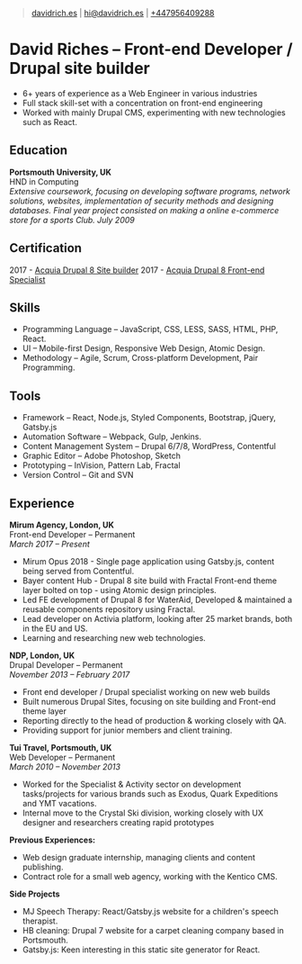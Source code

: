 > [davidrich.es](https://davidrich.es) |
[hi@davidrich.es](mailto:hi@davidrich.es) |
[+447956409288](tel:+447956409288)

# David Riches &ndash; Front-end Developer / Drupal site builder
- 6+ years of experience as a Web Engineer in various industries
- Full stack skill-set with a concentration on front-end engineering
- Worked with mainly Drupal CMS, experimenting with new technologies such as React.

## Education
**Portsmouth University, UK**  
HND in Computing  
*Extensive coursework, focusing on developing software programs, network solutions, websites, implementation of security methods and designing databases.*
*Final year project consisted on making a online e-commerce store for a sports Club.*
*July 2009*  

## Certification
2017 - [Acquia Drupal 8 Site builder](https://certification.acquia.com/registry?fname=David&lname=Riches&city=&state=&country=&org=&exam=All)
2017 - [Acquia Drupal 8 Front-end Specialist](https://certification.acquia.com/registry?fname=David&lname=Riches&city=&state=&country=&org=&exam=All)

## Skills
- Programming Language &ndash; JavaScript, CSS, LESS, SASS, HTML, PHP, React.
- UI &ndash; Mobile-first Design, Responsive Web Design, Atomic Design.
- Methodology &ndash; Agile, Scrum, Cross-platform Development, Pair Programming.

## Tools
- Framework &ndash; React, Node.js, Styled Components, Bootstrap, jQuery, Gatsby.js
- Automation Software &ndash; Webpack, Gulp, Jenkins.
- Content Management System &ndash; Drupal 6/7/8, WordPress, Contentful
- Graphic Editor &ndash; Adobe Photoshop, Sketch
- Prototyping &ndash; InVision, Pattern Lab, Fractal
- Version Control &ndash; Git and SVN

## Experience
**Mirum Agency, London, UK**  
Front-end Developer &ndash; Permanent   
*March 2017 &ndash; Present*  
- Mirum Opus 2018 - Single page application using Gatsby.js, content being served from Contentful.
- Bayer content Hub - Drupal 8 site build with Fractal Front-end theme layer bolted on top - using Atomic design principles.
- Led FE development of Drupal 8 for WaterAid, Developed & maintained a reusable components repository using Fractal.
- Lead developer on Activia platform, looking after 25 market brands, both in the EU and US.
- Learning and researching new web technologies.

**NDP, London, UK**  
Drupal Developer &ndash; Permanent  
*November 2013 &ndash; February 2017*  
- Front end developer / Drupal specialist working on new web builds
- Built numerous Drupal Sites, focusing on site building and Front-end theme layer
- Reporting directly to the head of production & working closely with QA.
- Providing support for junior members and client training.

**Tui Travel, Portsmouth, UK**  
Web Developer &ndash; Permanent  
*March 2010 &ndash; November 2013*  
- Worked for the Specialist & Activity sector on development tasks/projects for various brands such as Exodus, Quark Expeditions and YMT vacations.
- Internal move to the Crystal Ski division, working closely with UX designer and researchers creating rapid prototypes

**Previous Experiences:**
- Web design graduate internship, managing clients and content publishing.
- Contract role for a small web agency, working with the Kentico CMS.

**Side Projects**
- MJ Speech Therapy: React/Gatsby.js website for a children's speech therapist.
- HB cleaning: Drupal 7 website for a carpet cleaning company based in Portsmouth.
- Gatsby.js: Keen interesting in this static site generator for React.
